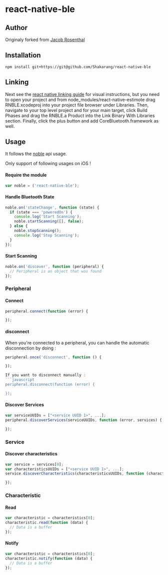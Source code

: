 <!--
@Author: Maxime JUNGER <junger_m>
@Date:   12-04-2016
@Email:  maximejunger@gmail.com
@Last modified by:   junger_m
@Last modified time: 12-04-2016
-->

# react-native-ble

## Author
Originaly forked from [Jacob Rosenthal](https://github.com/jacobrosenthal/react-native-ble)

## Installation

```
npm install git+https://git@github.com/Shakarang/react-native-ble
```
## Linking

Next see the [react native linking guide](https://facebook.github.io/react-native/docs/linking-libraries.html) for visual instructions, but you need to open your project and from node_modules/react-native-estimote drag RNBLE.xcodeproj into your project file browser under Libraries. Then, navigate to your top level project and for your main target, click Build Phases and drag the RNBLE.a Product into the Link Binary With Libraries section. Finally, click the plus button and add CoreBluetooth.framework as well.

## Usage

It follows the [noble](https://github.com/sandeepmistry/noble/) api usage.

Only support of following usages on iOS !

#### Require the module

```javascript
var noble = ('react-native-ble');
```

#### Handle Bluetooth State

```javascript
noble.on('stateChange', function (state) {
  if (state === 'poweredOn') {
    console.log('Start Scanning');
    noble.startScanning([], false);
  } else {
    noble.stopScanning();
    console.log('Stop Scanning');
  }
});
```

#### Start Scanning

```javascript
noble.on('discover', function (peripheral) {
  // Peripheral is an object that was found
});

```

### Peripheral

#### Connect
```javascript
peripheral.connect(function (error) {

});
```

#### disconnect

When you're connected to a peripheral, you can handle the automatic disconnection by doing :
```javascript
peripheral.once('disconnect', function () {

});

If you want to disconnect manually :
```javascript
peripheral.disconnect(function (error) {

});
```

#### Discover Services
```javascript
var serviceUUIDs = ["<service UUID 1>", ...];
peripheral.discoverServices(serviceUUIDs, function (error, services) {

});
```

### Service
#### Discover characteristics
```javascript
var service = services[0];
var characteristicsUUIDs = ["<service UUID 1>", ...];
service.discoverCharacteristics(characteristicsUUIDs, function (characteristics) {

});
```
### Characteristic

#### Read
```javascript
var characteristic = characteristics[0];
characteristic.read(function (data) {
  // Data is a buffer
});
```

#### Notify
```javascript
var characteristic = characteristics[0];
characteristic.notify(function (data) {
  // Data is a buffer
});
```
